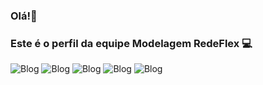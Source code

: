 ### Olá!👋
### Este é o perfil da equipe Modelagem RedeFlex 💻

![Blog](https://img.shields.io/badge/Python-3776AB?style=for-the-badge&logo=python&logoColor=white) ![Blog](https://img.shields.io/badge/Visual_Studio_Code-0078D4?style=for-the-badge&logo=visual%20studio%20code&logoColor=white) ![Blog](https://img.shields.io/badge/Microsoft_Excel-217346?style=for-the-badge&logo=microsoft-excel&logoColor=white) ![Blog](https://img.shields.io/badge/Microsoft_SharePoint-0078D4?style=for-the-badge&logo=microsoft-sharepoint&logoColor=white) ![Blog](https://img.shields.io/badge/Microsoft_SQL_Server-CC2927?style=for-the-badge&logo=microsoft-sql-server&logoColor=white)
